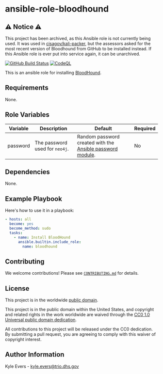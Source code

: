 # ansible-role-bloodhound #

## ⚠ Notice ⚠ ##

This project has been archived, as this Ansible role is not currently
being used.  It was used in
[cisagov/kali-packer](https://github.com/cisagov/kali-packer), but the
assessors asked for the most recent version of Bloodhound from GitHub
to be installed instead.  If this Ansible role is ever put into
service again, it can be unarchived.

[![GitHub Build Status](https://github.com/cisagov/ansible-role-bloodhound/workflows/build/badge.svg)](https://github.com/cisagov/ansible-role-bloodhound/actions)
[![CodeQL](https://github.com/cisagov/ansible-role-bloodhound/workflows/CodeQL/badge.svg)](https://github.com/cisagov/ansible-role-bloodhound/actions/workflows/codeql-analysis.yml)

This is an ansible role for installing
[BloodHound](https://github.com/BloodHoundAD/BloodHound).

## Requirements ##

None.

## Role Variables ##

| Variable | Description | Default | Required |
|----------|-------------|---------|----------|
| password | The password used for `neo4j`. | Random password created with the [Ansible password module](https://docs.ansible.com/ansible/latest/collections/ansible/builtin/password_lookup.html). | No |

## Dependencies ##

None.

## Example Playbook ##

Here's how to use it in a playbook:

```yaml
- hosts: all
  become: yes
  become_method: sudo
  tasks:
    - name: Install BloodHound
      ansible.builtin.include_role:
        name: bloodhound
```

## Contributing ##

We welcome contributions!  Please see [`CONTRIBUTING.md`](CONTRIBUTING.md) for
details.

## License ##

This project is in the worldwide [public domain](LICENSE).

This project is in the public domain within the United States, and
copyright and related rights in the work worldwide are waived through
the [CC0 1.0 Universal public domain
dedication](https://creativecommons.org/publicdomain/zero/1.0/).

All contributions to this project will be released under the CC0
dedication. By submitting a pull request, you are agreeing to comply
with this waiver of copyright interest.

## Author Information ##

Kyle Evers - kyle.evers@trio.dhs.gov
